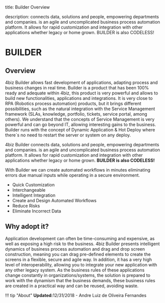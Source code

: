 title: Builder Overview

description: connects data, solutions and people, empowering departments and companies. is an agile and uncomplicated business process automation platform. It allows for rapid customization and integration with other applications whether legacy or home grown. BUILDER is also CODELESS!

# BUILDER 

## Overview 

4biz Builder allows fast development of applications, adapting process and business changes in real time.
Builder is a product that has been 100% ready and adequate within 4biz, this product is very powerful and allows to build new functionalities, applications and integrations. It is very close to RPA (Robotics process automation) products, but it brings different possibilities, such as the natural integration with the Service Management framework (SLAs, knowledge, portfolio, tickets, service portal, among others). 
We understand that the concepts of Service Management is very powerful and can go beyond IT, allowing interesting gains to the business. 
Builder runs with the concept of Dynamic Application & Hot Deploy where there´s no need to restart the server or system on any deploy.

4biz Builder connects data, solutions and people, empowering departments and companies. is an agile and uncomplicated business process automation platform. It allows for rapid customization and integration with other applications whether legacy or home grown. **BUILDER is also CODELESS!**

With Builder we can create automated workflows in minutes eliminating errors due manual inputs while operating in a secure environment.

-   Quick Customization
-   Interchangeable
-   Intelligent Integration
-   Create and Design Automated Workflows
-   Reduce Risks
-   Eliminate Incorrect Data

## Why adopt it? 


Application development can often be time-consuming and expensive, as well as
exposing a high risk to the business. 4biz Builder presents intelligent
dynamics of business process automation and drag and drop screen construction,
meaning you can drag pre-defined elements to create the screens in a flexible,
secure and agile way. In addition, it has a very high level of interoperability,
allowing you to integrate your new application with any other legacy system. As
the business rules of these applications change constantly in
organizations/systems, the solution is prepared to work with the dynamism that
the business demands, these business rules are created in a practical way and
can be reused, avoiding waste.

!!! tip "About"
    <b>Updated:</b>12/31/2018 - Andre Luiz de Oliveira Fernandes

